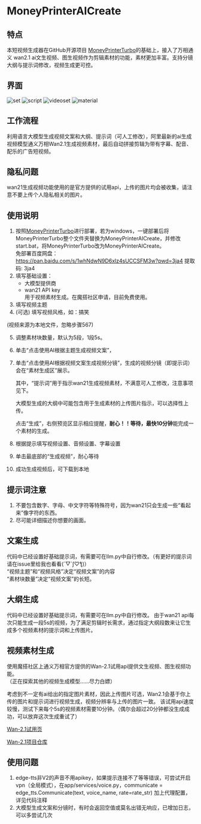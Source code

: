 # MoneyPrinterAICreate
## 特点
本短视频生成器在GitHub开源项目
[MoneyPrinterTurbo](https://github.com/harry0703/MoneyPrinterTurbo)的基础上，接入了万相通义 wan2.1 ai文生视频、图生视频作为剪辑素材的功能，素材更加丰富。支持分镜大纲与提示词修改，视频生成更可控。

## 界面
![set](https://github.com/user-attachments/assets/a39740fc-ba78-43a9-91c6-0be32312eef8)
![script](https://github.com/user-attachments/assets/e527bcc4-d9c8-4ef9-ad75-b182a8e7d009)
![videoset](https://github.com/user-attachments/assets/9ea38b4a-5341-42ea-b84f-5686ac1bbedc)
![material](https://github.com/user-attachments/assets/212d630c-df7a-4f76-bd44-2d2e1ae277ad)

## 工作流程
利用语言大模型生成视频文案和大纲、提示词（可人工修改），阿里最新的ai生成视频模型通义万相Wan2.1生成视频素材，最后自动拼接剪辑为带有字幕、配音、配乐的广告短视频。

## 隐私问题
wan21生成视频功能使用的是官方提供的试用api，上传的图片均会被收集，请注意不要上传个人隐私相关的图片。

## 使用说明
1. 按照[MoneyPrinterTurbo](https://github.com/harry0703/MoneyPrinterTurbo)进行部署，若为windows，一键部署后将MoneyPrinterTurbo整个文件夹替换为MoneyPrinterAICreate，并修改start.bat，将MoneyPrinterTurbo改为MoneyPrinterAICreate。  
   免部署百度网盘：https://pan.baidu.com/s/1whNdwN9D6xlz4sUCCSFM3w?pwd=3ja4 提取码: 3ja4
3. 填写基础设置：
   - 大模型提供商  
   - wan21 API key   
        用于视频素材生成。在魔搭社区申请，目前免费使用。  
4. 填写视频主题
5. (可选) 填写视频风格，如：搞笑
   
(视频来源为本地文件，忽略步骤567)  

5. 调整素材块数量，默认为5段，1段5s。
6. 单击“点击使用AI根据主题生成视频文案”，
7. 单击“点击使用AI根据视频文案生成视频分镜”，生成的视频分镜（即提示词）会在“素材生成区”展示。
   
   其中，“提示词”用于指示wan21生成视频素材，不满意可人工修改，注意事项见下。

    大模型生成的大纲中可能包含用于生成素材的上传图片指示，可以选择性上传。

    点击“生成”，右侧预览区显示相应提醒，**耐心！！**等待，最快**10分钟**能完成一个素材的生成。

8. 根据提示填写视频设置、音频设置、字幕设置

9. 单击最底部的“生成视频”，耐心等待
10. 成功生成视频后，可下载到本地

## 提示词注意
1. 不要包含数字、字母、中文字符等特殊符号，因为wan21只会生成一些“看起来”像字符的东西。
2. 尽可能详细描述你想要的画面。


## 文案生成
代码中已经设置好基础提示词，有需要可在llm.py中自行修改。（有更好的提示词请在issue里给我也看看(´▽`ʃ♡ƪ)）  
“视频主题”和“视频风格”决定“视频文案”的内容    
“素材块数量”决定“视频文案”的长短。

## 大纲生成
代码中已经设置好基础提示词，有需要可在llm.py中自行修改。 
由于wan21 api每次只能生成一段5s的视频，为了满足剪辑时长需求，通过指定大纲段数来让它生成多个视频素材的提示词和上传图片。

## 视频素材生成
使用魔搭社区上通义万相官方提供的Wan-2.1试用api提供文生视频、图生视频功能。  
（正在探索其他的视频生成模型……尽力白嫖）

考虑到不一定有ai给出的指定图片素材，因此上传图片可选，Wan2.1会基于你上传的图片和提示词进行视频生成，视频分辨率与上传的图片一致。
该试用api速度较慢，测试下来每个5s的视频素材需要10分钟。（偶尔会超过20分钟都没生成成功，可以放弃这次生成重试了）

[Wan-2.1试用页](https://modelscope.cn/studios/Wan-AI/Wan-2.1/summary)

[Wan-2.1项目仓库](https://github.com/Wan-Video/Wan2.1)

## 使用问题
1. edge-tts非V2的声音不用apikey，如果提示连接不了等等错误，可尝试开启vpn（全局模式），在app/services/voice.py，communicate = edge_tts.Communicate(text, voice_name, rate=rate_str) 加上代理配置，详见代码注释
2. 大模型生成文案和分镜时，有时会返回空值或莫名出错无响应，已增加日志，可以多尝试几次
